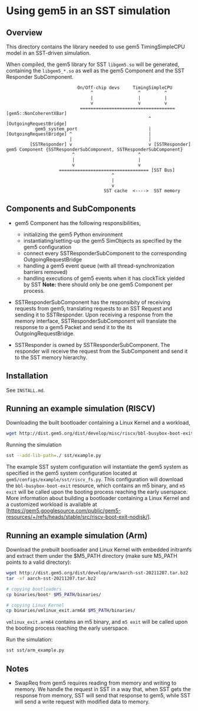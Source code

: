 # Using gem5 in an SST simulation

## Overview

This directory contains the library needed to use gem5 TimingSimpleCPU model in
an SST-driven simulation.

When compiled, the gem5 library for SST `libgem5.so` will be generated,
containing the `libgem5_*.so` as well as the gem5 Component and the
SST Responder SubComponent.

```text
                           On/Off-chip devs     TimingSimpleCPU
                                ^                 ^         ^
                                |                 |         |
                                v                 v         v
                            ==================================== [gem5::NonCoherentXBar]
                                                      ^ [OutgoingRequestBridge]
           gem5_system_port                           |
[OutgoingRequestBridge] ^                             |
                        |                             |
         [SSTResponder] v                             v [SSTResponder]
gem5 Component {SSTResponderSubComponent, SSTResponderSubComponent}
                         ^                        ^
                         |                        |
                         v                        v
                    ================================== [SST Bus]
                                        ^
                                        |
                                        v
                                     SST cache  <---->  SST memory
```

## Components and SubComponents

- gem5 Component has the following responsibilities,
  - initializing the gem5 Python environment
  - instantiating/setting-up the gem5 SimObjects as specified by the gem5
configuration
  - connect every SSTResponderSubComponent to the corresponding
OutgoingRequestBridge
  - handling a gem5 event queue (with all thread-synchronization barriers
removed)
  - handling executions of gem5 events when it has clockTick yielded by SST
**Note:** there should only be one gem5 Component per process.

- SSTResponderSubComponent has the responsibity of receiving requests from
gem5, translating requests to an SST Request and sending it to SSTResponder.
Upon receiving a response from the memory interface, SSTResponderSubComponent
will translate the response to a gem5 Packet and send it to the its
OutgoingRequestBridge.

- SSTResponder is owned by SSTResponderSubComponent. The responder will receive
the request from the SubComponent and send it to the SST memory hierarchy.

## Installation

See `INSTALL.md`.

## Running an example simulation (RISCV)

Downloading the built bootloader containing a Linux Kernel and a workload,

```sh
wget http://dist.gem5.org/dist/develop/misc/riscv/bbl-busybox-boot-exit
```

Running the simulation

```sh
sst --add-lib-path=./ sst/example.py
```

The example SST system configuration will instantiate the gem5 system
as specified in the gem5 system configuration located at
`gem5/configs/example/sst/riscv_fs.py`. This configuration will download
the `bbl-busybox-boot-exit` resource, which contains an m5 binary, and
`m5 exit` will be called upon the booting process reaching the early userspace.
More information about building a bootloader containing a Linux Kernel and a
customized workload is available at
[https://gem5.googlesource.com/public/gem5-resources/+/refs/heads/stable/src/riscv-boot-exit-nodisk/].

## Running an example simulation (Arm)

Download the prebuilt bootloader and Linux Kernel with embedded initramfs and
extract them under the $M5_PATH directory (make sure M5_PATH points to a valid
directory):

```sh
wget http://dist.gem5.org/dist/develop/arm/aarch-sst-20211207.tar.bz2
tar -xf aarch-sst-20211207.tar.bz2

# copying bootloaders
cp binaries/boot* $M5_PATH/binaries/

# copying Linux Kernel
cp binaries/vmlinux_exit.arm64 $M5_PATH/binaries/
```

`vmlinux_exit.arm64` contains an m5 binary, and `m5 exit` will be called upon
the booting process reaching the early userspace.

Run the simulation:

```sh
sst sst/arm_example.py
```

## Notes

- SwapReq from gem5 requires reading from memory and writing to memory.
We handle the request in SST in a way that, when SST gets the response
from memory, SST will send that response to gem5, while SST will send
a write request with modified data to memory.
